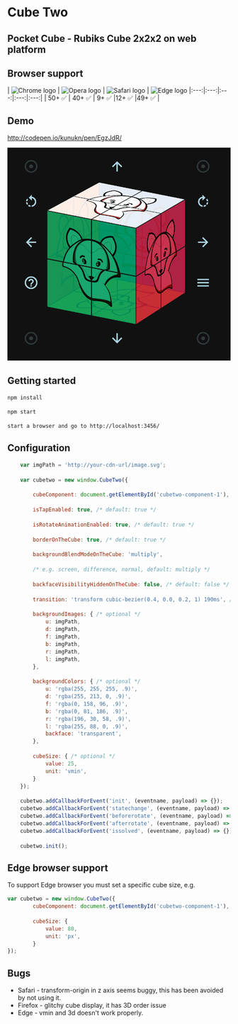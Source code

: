 # Cube Two

## Pocket Cube - Rubiks Cube 2x2x2 on web platform


## Browser support

| <img src="https://cdnjs.cloudflare.com/ajax/libs/browser-logos/37.2.0/archive/chrome-android_18-36/chrome-android_18-36_128x128.png" width="48px" height="48px" alt="Chrome logo"> | <img src="https://cdnjs.cloudflare.com/ajax/libs/browser-logos/37.2.0/archive/opera_10-14/opera_10-14_128x128.png" width="48px" height="48px" alt="Opera logo"> | <img src="https://cdnjs.cloudflare.com/ajax/libs/browser-logos/37.2.0/archive/safari_1-7/safari_1-7_128x128.png" width="48px" height="48px" alt="Safari logo"> | <img src="https://cdnjs.cloudflare.com/ajax/libs/browser-logos/37.2.0/edge/edge_128x128.png" width="48px" height="48px" alt="Edge logo">
|:---:|:---:|:---:|:---:|:---:|
| 50+ ✅ | 40+ ✅ | 9+ ✅ |12+ ✅ |49+ ✅ |


## Demo

http://codepen.io/kunukn/pen/EgzJdR/

![demo](/demo/pocket-cube.gif?raw=true)


## Getting started
```
npm install

npm start

start a browser and go to http://localhost:3456/
```
## Configuration
```javascript
    var imgPath = 'http://your-cdn-url/image.svg';

    var cubetwo = new window.CubeTwo({
    
        cubeComponent: document.getElementById('cubetwo-component-1'), /* required */
        
        isTapEnabled: true, /* default: true */
        
        isRotateAnimationEnabled: true, /* default: true */
        
        borderOnTheCube: true, /* default: true */
        
        backgroundBlendModeOnTheCube: 'multiply', 
        
        /* e.g. screen, difference, normal, default: multiply */
        
        backfaceVisibilityHiddenOnTheCube: false, /* default: false */
        
        transition: 'transform cubic-bezier(0.4, 0.0, 0.2, 1) 190ms', /* optional */
        
        backgroundImages: { /* optional */
            u: imgPath,
            d: imgPath,
            f: imgPath,
            b: imgPath,
            r: imgPath,
            l: imgPath,
        },
        
        backgroundColors: { /* optional */
            u: 'rgba(255, 255, 255, .9)',
            d: 'rgba(255, 213, 0, .9)',
            f: 'rgba(0, 158, 96, .9)',
            b: 'rgba(0, 81, 186, .9)',
            r: 'rgba(196, 30, 58, .9)',
            l: 'rgba(255, 88, 0, .9)',
            backface: 'transparent',
        },
        
        cubeSize: { /* optional */
            value: 25,
            unit: 'vmin',
        }
    });
    
    cubetwo.addCallbackForEvent('init', (eventname, payload) => {});
    cubetwo.addCallbackForEvent('statechange', (eventname, payload) => {});
    cubetwo.addCallbackForEvent('beforerotate', (eventname, payload) => {});
    cubetwo.addCallbackForEvent('afterrotate', (eventname, payload) => {});
    cubetwo.addCallbackForEvent('issolved', (eventname, payload) => {});
    
    cubetwo.init();
```

## Edge browser support

To support Edge browser you must set a specific cube size, e.g.

```javascript
var cubetwo = new window.CubeTwo({
        cubeComponent: document.getElementById('cubetwo-component-1'),        
        
        cubeSize: {
            value: 80,
            unit: 'px',
        }
});
```


## Bugs

* Safari - transform-origin in z axis seems buggy, this has been avoided by not using it.
* Firefox - glitchy cube display, it has 3D order issue
* Edge - vmin and 3d doesn't work properly.
